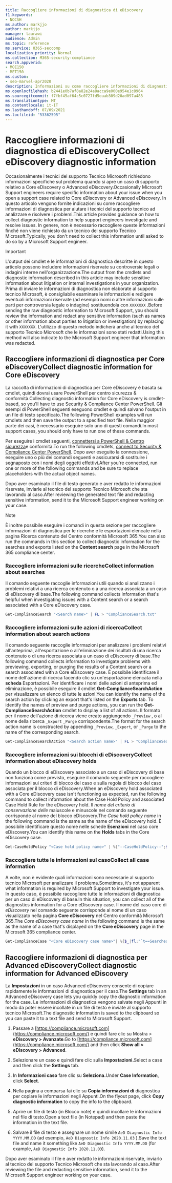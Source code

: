 ```yaml
---
title: Raccogliere informazioni di diagnostica di eDiscovery
f1.keywords:
- NOCSH
ms.author: markjjo
author: markjjo
manager: laurawi
audience: Admin
ms.topic: reference
ms.service: O365-seccomp
localization_priority: Normal
ms.collection: M365-security-compliance
search.appverid:
- MOE150
- MET150
ms.custom:
- seo-marvel-apr2020
description: Informazioni su come raccogliere informazioni di diagnostica di eDiscovery per un caso di supporto Microsoft.
ms.openlocfilehash: b2441e0b7af8a82e24a8acca9e000e954e1c8964
ms.sourcegitcommit: f7fbf45af64c5c0727fd5eaab309d20ad097a483
ms.translationtype: MT
ms.contentlocale: it-IT
ms.lasthandoff: 07/09/2021
ms.locfileid: "53362595"
---
```

# <a name="collect-ediscovery-diagnostic-information"></a><span data-ttu-id="957f2-103">Raccogliere informazioni di diagnostica di eDiscovery</span><span class="sxs-lookup"><span data-stu-id="957f2-103">Collect eDiscovery diagnostic information</span></span>

<span data-ttu-id="957f2-104">Occasionalmente i tecnici del supporto Tecnico Microsoft richiedono informazioni specifiche sul problema quando si apre un caso di supporto relativo a Core eDiscovery o Advanced eDiscovery.</span><span class="sxs-lookup"><span data-stu-id="957f2-104">Occasionally Microsoft Support engineers require specific information about your issue when you open a support case related to Core eDiscovery or Advanced eDiscovery.</span></span> <span data-ttu-id="957f2-105">In questo articolo vengono fornite indicazioni su come raccogliere informazioni di diagnostica per aiutare i tecnici del supporto tecnico ad analizzare e risolvere i problemi.</span><span class="sxs-lookup"><span data-stu-id="957f2-105">This article provides guidance on how to collect diagnostic information to help support engineers investigate and resolve issues.</span></span> <span data-ttu-id="957f2-106">In genere, non è necessario raccogliere queste informazioni finché non viene richiesto da un tecnico del supporto Tecnico Microsoft.</span><span class="sxs-lookup"><span data-stu-id="957f2-106">Typically, you don't need to collect this information until asked to do so by a Microsoft Support engineer.</span></span>

> [!IMPORTANT]
> <span data-ttu-id="957f2-107">L'output dei cmdlet e le informazioni di diagnostica descritte in questo articolo possono includere informazioni riservate su controversie legali o indagini interne nell'organizzazione.</span><span class="sxs-lookup"><span data-stu-id="957f2-107">The output from the cmdlets and diagnostic information described in this article may include sensitive information about litigation or internal investigations in your organization.</span></span> <span data-ttu-id="957f2-108">Prima di inviare le informazioni di diagnostica non elaborate al supporto tecnico Microsoft, è consigliabile esaminare le informazioni e redigere eventuali informazioni riservate (ad esempio nomi o altre informazioni sulle parti per controversia legale o indagine) sostituendola con `XXXXXXX` .</span><span class="sxs-lookup"><span data-stu-id="957f2-108">Before sending the raw diagnostic information to Microsoft Support, you should review the information and redact any sensitive information (such as names or other information about parties to litigation or investigation) by replacing it with `XXXXXXX`.</span></span> <span data-ttu-id="957f2-109">L'utilizzo di questo metodo indicherà anche al tecnico del supporto Tecnico Microsoft che le informazioni sono stati redatti.</span><span class="sxs-lookup"><span data-stu-id="957f2-109">Using this method will also indicate to the Microsoft Support engineer that information was redacted.</span></span>

## <a name="collect-diagnostic-information-for-core-ediscovery"></a><span data-ttu-id="957f2-110">Raccogliere informazioni di diagnostica per Core eDiscovery</span><span class="sxs-lookup"><span data-stu-id="957f2-110">Collect diagnostic information for Core eDiscovery</span></span>

<span data-ttu-id="957f2-111">La raccolta di informazioni di diagnostica per Core eDiscovery è basata su cmdlet, quindi dovrai usare PowerShell per centro sicurezza & conformità.</span><span class="sxs-lookup"><span data-stu-id="957f2-111">Collecting diagnostic information for Core eDiscovery is cmdlet-based, so you'll have to use Security & Compliance Center PowerShell.</span></span> <span data-ttu-id="957f2-112">Gli esempi di PowerShell seguenti eseguono cmdlet e quindi salvano l'output in un file di testo specificato.</span><span class="sxs-lookup"><span data-stu-id="957f2-112">The following PowerShell examples will run cmdlets and then save the output to a specified text file.</span></span> <span data-ttu-id="957f2-113">Nella maggior parte dei casi, è necessario eseguire solo uno di questi comandi.</span><span class="sxs-lookup"><span data-stu-id="957f2-113">In most support cases, you should only have to run one of these commands.</span></span>

<span data-ttu-id="957f2-114">Per eseguire i cmdlet seguenti, [connettersi a PowerShell </span> & Centro sicurezza](/powershell/exchange/connect-to-scc-powershell)e conformità.</span><span class="sxs-lookup"><span data-stu-id="957f2-114">To run the following cmdlets, [connect to Security & Compliance Center PowerShell</span>](/powershell/exchange/connect-to-scc-powershell).</span></span> <span data-ttu-id="957f2-115">Dopo aver eseguito la connessione, eseguire uno o più dei comandi seguenti e assicurarsi di sostituire i segnaposto con i nomi degli oggetti effettivi.</span><span class="sxs-lookup"><span data-stu-id="957f2-115">After you're connected, run one or more of the following commands and be sure to replace placeholders with the actual object names.</span></span>

<span data-ttu-id="957f2-116">Dopo aver esaminato il file di testo generato e aver redatto le informazioni riservate, inviarle al tecnico del supporto Tecnico Microsoft che sta lavorando al caso.</span><span class="sxs-lookup"><span data-stu-id="957f2-116">After reviewing the generated text file and redacting sensitive information, send it to the Microsoft Support engineer working on your case.</span></span>

> [!NOTE]
> <span data-ttu-id="957f2-117">È inoltre possibile eseguire i comandi in questa sezione per raccogliere  informazioni di diagnostica per le ricerche e le esportazioni elencate nella pagina Ricerca contenuto del Centro conformità Microsoft 365.</span><span class="sxs-lookup"><span data-stu-id="957f2-117">You can also run the commands in this section to collect diagnostic information for the searches and exports listed on the **Content search** page in the Microsoft 365 compliance center.</span></span>

### <a name="collect-information-about-searches"></a><span data-ttu-id="957f2-118">Raccogliere informazioni sulle ricerche</span><span class="sxs-lookup"><span data-stu-id="957f2-118">Collect information about searches</span></span>

<span data-ttu-id="957f2-119">Il comando seguente raccoglie informazioni utili quando si analizzano i problemi relativi a una ricerca contenuto o a una ricerca associata a un caso di eDiscovery di base.</span><span class="sxs-lookup"><span data-stu-id="957f2-119">The following command collects information that's helpful when investigating issues with a Content search or a search associated with a Core eDiscovery case.</span></span>

```powershell
Get-ComplianceSearch "<Search name>" | FL > "ComplianceSearch.txt"
```

### <a name="collect-information-about-search-actions"></a><span data-ttu-id="957f2-120">Raccogliere informazioni sulle azioni di ricerca</span><span class="sxs-lookup"><span data-stu-id="957f2-120">Collect information about search actions</span></span>

<span data-ttu-id="957f2-121">Il comando seguente raccoglie informazioni per analizzare i problemi relativi all'anteprima, all'esportazione o all'eliminazione dei risultati di una ricerca contenuto o di una ricerca associata a un caso di eDiscovery di base.</span><span class="sxs-lookup"><span data-stu-id="957f2-121">The following command collects information to investigate problems with previewing, exporting, or purging the results of a Content search or a search associated with a Core eDiscovery case.</span></span> <span data-ttu-id="957f2-122">È possibile identificare il nome dell'azione di ricerca facendo clic su un'esportazione elencata nella **scheda** Esportazioni. Per identificare i nomi delle azioni di anteprima ed eliminazione, è possibile eseguire il cmdlet **Get-ComplianceSearchAction** per visualizzare un elenco di tutte le azioni.</span><span class="sxs-lookup"><span data-stu-id="957f2-122">You can identify the name of the search action by clicking an export that's listed on the **Exports** tab. To identify the names of preview and purge actions, you can run the **Get-ComplianceSearchAction** cmdlet to display a list of all actions.</span></span> <span data-ttu-id="957f2-123">Il formato per il nome dell'azione di ricerca viene creato aggiungendo `_Preview` , o al nome della ricerca `_Export` `_Purge` corrispondente.</span><span class="sxs-lookup"><span data-stu-id="957f2-123">The format for the search action name is constructed by appending `_Preview`, `_Export`, or `_Purge` to the name of the corresponding search.</span></span>

```powershell
Get-ComplianceSearchAction "<Search action name>" | FL > "ComplianceSearchAction.txt"
```

### <a name="collect-information-about-ediscovery-holds"></a><span data-ttu-id="957f2-124">Raccogliere informazioni sui blocchi di eDiscovery</span><span class="sxs-lookup"><span data-stu-id="957f2-124">Collect information about eDiscovery holds</span></span>

<span data-ttu-id="957f2-125">Quando un blocco di eDiscovery associato a un caso di eDiscovery di base non funziona come previsto, eseguire il comando seguente per raccogliere informazioni sui criteri di blocco del caso e sulla regola di blocco del caso associata per il blocco di eDiscovery.</span><span class="sxs-lookup"><span data-stu-id="957f2-125">When an eDiscovery hold associated with a Core eDiscovery case isn't functioning as expected, run the following command to collect information about the Case Hold Policy and associated Case Hold Rule for the eDiscovery hold.</span></span> <span data-ttu-id="957f2-126">Il *nome del criterio di conservazione delle* maiuscole e minuscole nel comando seguente corrisponde al nome del blocco eDiscovery.</span><span class="sxs-lookup"><span data-stu-id="957f2-126">The *Case hold policy name* in the following command is the same as the name of the eDiscovery hold.</span></span> <span data-ttu-id="957f2-127">È possibile identificare questo nome nelle schede **Esenzioni** nel caso core eDiscovery.</span><span class="sxs-lookup"><span data-stu-id="957f2-127">You can identify this name on the **Holds** tabs in the Core eDiscovery case.</span></span>

```powershell
Get-CaseHoldPolicy "<Case hold policy name>" | %{"--CaseHoldPolicy--";$_|FL;"--CaseHoldRule--";Get-CaseHoldRule -Policy $_.Name | FL} > "eDiscoveryCaseHold.txt"
```

### <a name="collect-all-case-information"></a><span data-ttu-id="957f2-128">Raccogliere tutte le informazioni sul caso</span><span class="sxs-lookup"><span data-stu-id="957f2-128">Collect all case information</span></span>

<span data-ttu-id="957f2-129">A volte, non è evidente quali informazioni sono necessarie al supporto tecnico Microsoft per analizzare il problema.</span><span class="sxs-lookup"><span data-stu-id="957f2-129">Sometimes, it's not apparent what information is required by Microsoft Support to investigate your issue.</span></span> <span data-ttu-id="957f2-130">In questo caso, è possibile raccogliere tutte le informazioni di diagnostica per un caso di eDiscovery di base.</span><span class="sxs-lookup"><span data-stu-id="957f2-130">In this situation, you can collect all of the diagnostics information for a Core eDiscovery case.</span></span> <span data-ttu-id="957f2-131">Il nome del caso core di *eDiscovery* nel comando seguente corrisponde al nome di un caso visualizzato nella pagina **Core eDiscovery** nel Centro conformità Microsoft 365.</span><span class="sxs-lookup"><span data-stu-id="957f2-131">The *Core eDiscovery case name* in the following command is the same as the name of a case that's displayed on the **Core eDiscovery** page in the Microsoft 365 compliance center.</span></span>

```powershell
Get-ComplianceCase "<Core eDiscovery case name>"| %{$_|fl;"`t==Searches==";Get-ComplianceSearch -Case $_.Name | FL;"`t==Search Actions==";Get-ComplianceSearchAction -Case $_.Name |FL;"`t==Holds==";Get-CaseHoldPolicy -Case $_.Name | %{$_|FL;"`t`t ==$($_.Name) Rules==";Get-CaseHoldRule -Policy $_.Name | FL}} > "eDiscoveryCase.txt"
```

## <a name="collect-diagnostic-information-for-advanced-ediscovery"></a><span data-ttu-id="957f2-132">Raccogliere informazioni di diagnostica per Advanced eDiscovery</span><span class="sxs-lookup"><span data-stu-id="957f2-132">Collect diagnostic information for Advanced eDiscovery</span></span>

<span data-ttu-id="957f2-133">La **Impostazioni** in un caso Advanced eDiscovery consente di copiare rapidamente le informazioni di diagnostica per il caso.</span><span class="sxs-lookup"><span data-stu-id="957f2-133">The **Settings** tab in an Advanced eDiscovery case lets you quickly copy the diagnostic information for the case.</span></span> <span data-ttu-id="957f2-134">Le informazioni di diagnostica vengono salvate negli Appunti in modo da poter essere incollate in un file di testo e inviate al supporto tecnico Microsoft.</span><span class="sxs-lookup"><span data-stu-id="957f2-134">The diagnostic information is saved to the clipboard so you can paste it to a text file and send to Microsoft Support.</span></span>

1. <span data-ttu-id="957f2-135">Passare a [https://compliance.microsoft.com](https://compliance.microsoft.com/) e quindi fare clic su Mostra > **eDiscovery > Avanzate**.</span><span class="sxs-lookup"><span data-stu-id="957f2-135">Go to [https://compliance.microsoft.com](https://compliance.microsoft.com/) and then click **Show all > eDiscovery > Advanced**.</span></span>

2. <span data-ttu-id="957f2-136">Selezionare un caso e quindi fare clic sulla **Impostazioni.**</span><span class="sxs-lookup"><span data-stu-id="957f2-136">Select a case and then click the **Settings** tab.</span></span>

3. <span data-ttu-id="957f2-137">In **Informazioni caso** fare clic su **Seleziona.**</span><span class="sxs-lookup"><span data-stu-id="957f2-137">Under **Case Information**, click **Select**.</span></span>

4. <span data-ttu-id="957f2-138">Nella pagina a comparsa fai clic su **Copia informazioni di** diagnostica per copiare le informazioni negli Appunti.</span><span class="sxs-lookup"><span data-stu-id="957f2-138">On the flyout page, click **Copy diagnostic information** to copy the info to the clipboard.</span></span>

5. <span data-ttu-id="957f2-139">Aprire un file di testo (in Blocco note) e quindi incollare le informazioni nel file di testo.</span><span class="sxs-lookup"><span data-stu-id="957f2-139">Open a text file (in Notepad) and then paste the information in the text file.</span></span>

6. <span data-ttu-id="957f2-140">Salvare il file di testo e assegnare un nome simile `AeD Diagnostic Info YYYY.MM.DD` (ad esempio, `AeD Diagnostic Info 2020.11.03` ).</span><span class="sxs-lookup"><span data-stu-id="957f2-140">Save the text file and name it something like `AeD Diagnostic Info YYYY.MM.DD` (for example, `AeD Diagnostic Info 2020.11.03`).</span></span>

<span data-ttu-id="957f2-141">Dopo aver esaminato il file e aver redatto le informazioni riservate, inviarlo al tecnico del supporto Tecnico Microsoft che sta lavorando al caso.</span><span class="sxs-lookup"><span data-stu-id="957f2-141">After reviewing the file and redacting sensitive information, send it to the Microsoft Support engineer working on your case.</span></span>
